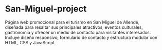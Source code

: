 # San-Miguel-project
Página web promocional para el turismo en San Miguel de Allende, diseñada para resaltar sus principales atractivos, eventos culturales, gastronomía y ofrecer un medio de contacto para visitantes interesados. Incluye diseño responsivo, formulario de contacto y estructura modular con HTML, CSS y JavaScript.

